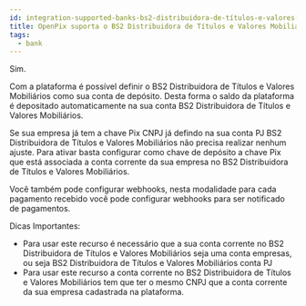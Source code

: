 ```yaml
---
id: integration-supported-banks-bs2-distribuidora-de-títulos-e-valores-mobiliários
title: OpenPix suporta o BS2 Distribuidora de Títulos e Valores Mobiliários ?
tags:
  - bank
---
```


Sim.

Com a plataforma é possível definir o BS2 Distribuidora de Títulos e Valores Mobiliários como sua conta de depósito. Desta forma o saldo da plataforma é depositado automaticamente na sua conta BS2 Distribuidora de Títulos e Valores Mobiliários.

Se sua empresa já tem a chave Pix CNPJ já defindo na sua conta PJ BS2 Distribuidora de Títulos e Valores Mobiliários não precisa realizar nenhum ajuste. Para ativar basta configurar como chave de depósito a chave Pix que está associada a conta corrente da sua empresa no BS2 Distribuidora de Títulos e Valores Mobiliários.

Você também pode configurar webhooks, nesta modalidade para cada pagamento recebido você pode configurar webhooks para ser notificado de pagamentos.

Dicas Importantes:

- Para usar este recurso é necessário que a sua conta corrente no BS2 Distribuidora de Títulos e Valores Mobiliários seja uma conta empresas, ou seja BS2 Distribuidora de Títulos e Valores Mobiliários conta PJ
- Para usar este recurso a conta corrente no BS2 Distribuidora de Títulos e Valores Mobiliários tem que ter o mesmo CNPJ que a conta corrente da sua empresa cadastrada na plataforma.
